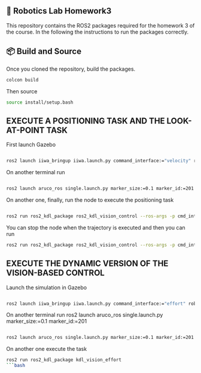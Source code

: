 ## 🤖 Robotics Lab Homework3

This repository contains the ROS2 packages required for the homework 3 of the course. In the following the instructions to run the packages correctly.

## 📦 Build and Source

Once you cloned the repository, build the packages.

```bash
colcon build
```

Then source 

```bash
source install/setup.bash 
```


## EXECUTE A POSITIONING TASK AND THE LOOK-AT-POINT TASK
First launch Gazebo 
```bash

ros2 launch iiwa_bringup iiwa.launch.py command_interface:="velocity" robot_controller:="velocity_controller" initial_positions_file:="initial_a.yaml"

```
On another terminal run
```bash

ros2 launch aruco_ros single.launch.py marker_size:=0.1 marker_id:=201

```
On another one, finally, run the node to execute the positioning task
```bash

ros2 run ros2_kdl_package ros2_kdl_vision_control --ros-args -p cmd_interface:=velocity -p task:=positioning


```
You can stop the node when the trajectory is executed and then you can run
```bash
ros2 run ros2_kdl_package ros2_kdl_vision_control --ros-args -p cmd_interface:=velocity -p task:=look-at-point

```

## EXECUTE THE DYNAMIC VERSION OF THE VISION-BASED CONTROL
Launch the simulation in Gazebo
```bash

ros2 launch iiwa_bringup iiwa.launch.py command_interface:="effort" robot_controller:="effort_controller" initial_positions_file:="initial_b.yaml"


```
On another terminal run
ros2 launch aruco_ros single.launch.py marker_size:=0.1 marker_id:=201
```bash

ros2 launch aruco_ros single.launch.py marker_size:=0.1 marker_id:=201
```


On another one execute the task
```bash
ros2 run ros2_kdl_package kdl_vision_effort
```bash










